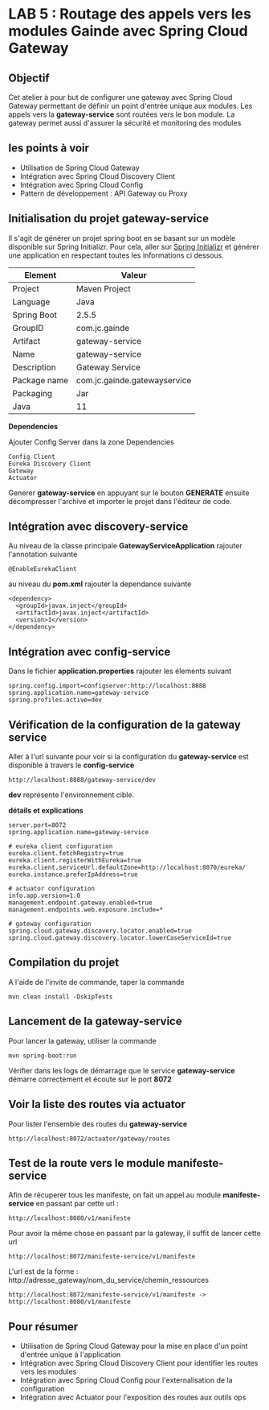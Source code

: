 # LAB 5 : Routage des appels vers les modules Gainde avec Spring Cloud Gateway

## Objectif

Cet atelier à pour but de configurer une gateway avec Spring Cloud Gateway permettant de définir un point d'entrée unique aux modules.
Les appels vers la **gateway-service** sont routées vers le bon module.
La gateway permet aussi d'assurer la sécurité et monitoring des modules


## les points à voir

+ Utilisation de Spring Cloud Gateway
+ Intégration avec Spring Cloud Discovery Client
+ Intégration avec Spring Cloud Config
+ Pattern de développement : API Gateway ou Proxy


## Initialisation du projet gateway-service

Il s'agit de générer un projet spring boot en se basant sur un modèle disponible sur Spring Initializr. Pour cela, aller sur [Spring Initializr](https://start.spring.io/) et générer une application en respectant toutes les informations ci dessous.

| Element | Valeur |
|--------|---------------|
| Project|  Maven Project |
| Language | Java |
|Spring Boot| 2.5.5|
|GroupID| com.jc.gainde|
|Artifact|gateway-service|
|Name|gateway-service|
|Description|Gateway Service|
|Package name|com.jc.gainde.gatewayservice|
|Packaging|Jar|
|Java|11|

**Dependencies**

Ajouter Config Server dans la zone Dependencies
```
Config Client
Eureka Discovery Client
Gateway
Actuator
```

Generer **gateway-service** en appuyant sur le bouton **GENERATE** ensuite décompresser l'archive et importer le projet dans l'éditeur de code.

## Intégration avec discovery-service

Au niveau de la classe principale **GatewayServiceApplication** rajouter l'annotation suivante
```
@EnableEurekaClient
```

au niveau du **pom.xml** rajouter la dependance suivante
```
<dependency>
  <groupId>javax.inject</groupId>
  <artifactId>javax.inject</artifactId>
  <version>1</version>
</dependency>
```

## Intégration avec config-service

Dans le fichier **application.properties** rajouter les élements suivant
```
spring.config.import=configserver:http://localhost:8888
spring.application.name=gateway-service
spring.profiles.active=dev
```


## Vérification de la configuration de la gateway service

Aller à l'url suivante pour voir si la configuration du **gateway-service** est disponible à travers le **config-service**

```
http://localhost:8888/gateway-service/dev
```
**dev** représente l'environnement cible.

**détails et explications**

```
server.port=8072
spring.application.name=gateway-service

# eureka client configuration
eureka.client.fetchRegistry=true
eureka.client.registerWithEureka=true
eureka.client.serviceUrl.defaultZone=http://localhost:8070/eureka/
eureka.instance.preferIpAddress=true

# actuator configuration
info.app.version=1.0
management.endpoint.gateway.enabled=true
management.endpoints.web.exposure.include=*

# gateway configuration
spring.cloud.gateway.discovery.locator.enabled=true
spring.cloud.gateway.discovery.locator.lowerCaseServiceId=true
```

## Compilation du projet

A l'aide de l'invite de commande, taper la commande
```
mvn clean install -DskipTests
```

## Lancement de la gateway-service

Pour lancer la gateway, utiliser la commande
```
mvn spring-boot:run
```

Vérifier dans les logs de démarrage que le service **gateway-service** démarre correctement et écoute sur le port **8072**


## Voir la liste des routes via actuator

Pour lister l'ensemble des routes du **gateway-service**
```
http://localhost:8072/actuator/gateway/routes
```

## Test de la route vers le module manifeste-service

Afin de récuperer tous les manifeste, on fait un appel au module **manifeste-service** en passant par cette url :
```
http://localhost:8080/v1/manifeste
```

Pour avoir la même chose en passant par la gateway, il suffit de lancer cette url
```
http://localhost:8072/manifeste-service/v1/manifeste
```

L'url est de la forme : http://adresse_gateway/nom_du_service/chemin_ressources

```
http://localhost:8072/manifeste-service/v1/manifeste -> http://localhost:8080/v1/manifeste
```

## Pour résumer

+ Utilisation de Spring Cloud Gateway pour la mise en place d'un point d'entrée unique à l'application
+ Intégration avec Spring Cloud Discovery Client pour identifier les routes vers les modules
+ Intégration avec Spring Cloud Config pour l'externalisation de la configuration
+ Intégration avec Actuator pour l'exposition des routes aux outils ops
